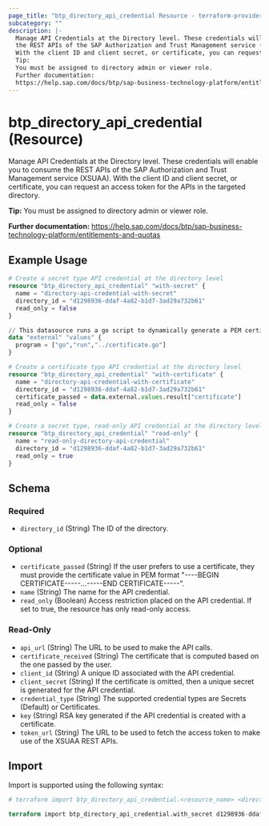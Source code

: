 ```yaml
---
page_title: "btp_directory_api_credential Resource - terraform-provider-btp"
subcategory: ""
description: |-
  Manage API Credentials at the Directory level. These credentials will enable you to consume
  the REST APIs of the SAP Authorization and Trust Management service (XSUAA).
  With the client ID and client secret, or certificate, you can request an access token for the APIs in the targeted directory.
  Tip:
  You must be assigned to directory admin or viewer role.
  Further documentation:
  https://help.sap.com/docs/btp/sap-business-technology-platform/entitlements-and-quotas
---
```


# btp_directory_api_credential (Resource)

Manage API Credentials at the Directory level. These credentials will enable you to consume
		the REST APIs of the SAP Authorization and Trust Management service (XSUAA).
		With the client ID and client secret, or certificate, you can request an access token for the APIs in the targeted directory.

__Tip:__
You must be assigned to directory admin or viewer role.

__Further documentation:__
<https://help.sap.com/docs/btp/sap-business-technology-platform/entitlements-and-quotas>

## Example Usage

```terraform
# Create a secret type API credential at the directory level
resource "btp_directory_api_credential" "with-secret" {
  name = "directory-api-credential-with-secret"
  directory_id = "d1298936-ddaf-4a82-b1d7-3ad29a732b61"
  read_only = false
}

// This datasource runs a go script to dynamically generate a PEM certificate which is used in the resource below
data "external" "values" {
  program = ["go","run","../certificate.go"]
}

# Create a certificate type API credential at the directory level
resource "btp_directory_api_credential" "with-certificate" {
  name = "directory-api-credential-with-certificate"
  directory_id = "d1298936-ddaf-4a82-b1d7-3ad29a732b61"
  certificate_passed = data.external.values.result["certificate"]
  read_only = false
}

# Create a secret type, read-only API credential at the directory level
resource "btp_directory_api_credential" "read-only" {
  name = "read-only-directory-api-credential"
  directory_id = "d1298936-ddaf-4a82-b1d7-3ad29a732b61"
  read_only = true
}
```

<!-- schema generated by tfplugindocs -->
## Schema

### Required

- `directory_id` (String) The ID of the directory.

### Optional

- `certificate_passed` (String) If the user prefers to use a certificate, they must provide the certificate value in PEM format "----BEGIN CERTIFICATE-----...-----END CERTIFICATE-----".
- `name` (String) The name for the API credential.
- `read_only` (Boolean) Access restriction placed on the API credential. If set to true, the resource has only read-only access.

### Read-Only

- `api_url` (String) The URL to be used to make the API calls.
- `certificate_received` (String) The certificate that is computed based on the one passed by the user.
- `client_id` (String) A unique ID associated with the API credential.
- `client_secret` (String) If the certificate is omitted, then a unique secret is generated for the API credential.
- `credential_type` (String) The supported credential types are Secrets (Default) or Certificates.
- `key` (String) RSA key generated if the API credential is created with a certificate.
- `token_url` (String) The URL to be used to fetch the access token to make use of the XSUAA REST APIs.

## Import

Import is supported using the following syntax:

```terraform
# terraform import btp_directory_api_credential.<resource_name> <directory_id>

terraform import btp_directory_api_credential.with_secret d1298936-ddaf-4a82-b1d7-3ad29a732b61, directory-api-credential-with-secret
```
